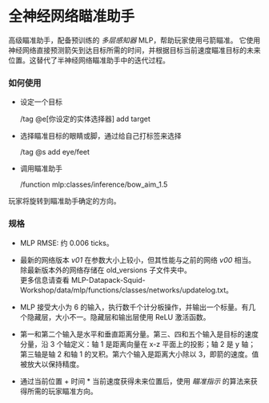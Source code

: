 # 全神经网络瞄准助手

高级瞄准助手，配备预训练的 _多层感知器_ MLP，帮助玩家使用弓箭瞄准。
它使用神经网络直接预测箭矢到达目标所需的时间，并根据目标当前速度瞄准目标的未来位置。这替代了半神经网络瞄准助手中的迭代过程。

### 如何使用

- 设定一个目标

    /tag @e[你设定的实体选择器] add target
- 选择瞄准目标的眼睛或脚，通过给自己打标签来选择

    /tag @s add eye/feet
- 调用瞄准助手

    /function mlp:classes/inference/bow_aim_1.5

玩家将旋转到瞄准助手确定的方向。

### 规格
- MLP RMSE: 约 0.006 ticks。

- 最新的网络版本 _v01_ 在参数大小上较小，但其性能与之前的网络 _v00_ 相当。\
除最新版本外的网络存储在 old_versions 子文件夹中。\
更多信息请查看 MLP-Datapack-Squid-Workshop/data/mlp/functions/classes/networks/updatelog.txt。

- MLP 接受大小为 6 的输入，执行数千个计分板操作，并输出一个标量。有几个隐藏层，大小不一。隐藏层和输出层使用 ReLU 激活函数。

- 第一和第二个输入是水平和垂直距离分量。第三、四和五个输入是目标的速度分量，沿 3 个轴定义：轴 1 是距离向量在 x-z 平面上的投影；轴 2 是 y 轴；第三轴是轴 2 和轴 1 的叉积。第六个输入是距离大小除以 3，即箭的速度。值被放大以保持精度。

- 通过当前位置 + 时间 * 当前速度获得未来位置后，使用 _瞄准指示_ 的算法来获得所需的玩家瞄准方向。
